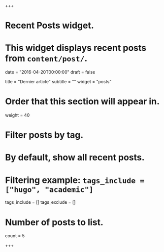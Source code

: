 +++
# Recent Posts widget.
# This widget displays recent posts from `content/post/`.

date = "2016-04-20T00:00:00"
draft = false

title = "Dernier article"
subtitle = ""
widget = "posts"

# Order that this section will appear in.
weight = 40

# Filter posts by tag.
#  By default, show all recent posts.
#  Filtering example: `tags_include = ["hugo", "academic"]`
tags_include = []
tags_exclude = []

# Number of posts to list.
count = 5

+++

